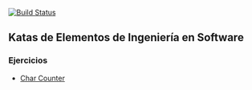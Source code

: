 [![Build Status](https://travis-ci.org/AlvarezAriel/katas-eis.svg?branch=master)](https://travis-ci.org/AlvarezAriel/katas-eis)

## Katas de Elementos de Ingeniería en Software

### Ejercicios

 - [Char Counter](char_counter/Readme.md)